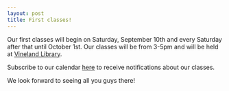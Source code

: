 ```yaml
---
layout: post
title: First classes!
---
```


Our first classes will begin on Saturday, September 10th and every Saturday after that until October 1st. Our classes will be from 3-5pm and will be held at [Vineland Library](https://www.sjpl.org/vineland).

Subscribe to our calendar [here](http://codebayarea.com/calendar.html) to receive notifications about our classes.

We look forward to seeing all you guys there!
